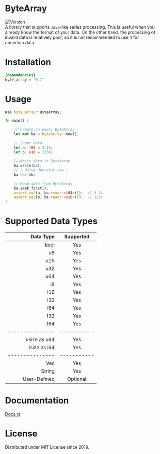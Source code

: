 # ByteArray
[![Version](https://docs.rs/byte_array/badge.svg)](https://crates.io/crates/byte_array) \
A library that supports `Java`-like series processing.
This is useful when you already know the format of your data.
On the other hand, the processing of invalid data is relatively poor,
so it is not recommended to use it for uncertain data.

# Installation
```toml
[dependencies]
byte_array = "0.1"
```

# Usage
```rust
use byte_array::ByteArray;

fn main() {

    // Create an empty ByteArray
    let mut ba = ByteArray::new();
    
    // Input data
    let a: f64 = 3.14;
    let b: u16 = 1234;
    
    // Write data to ByteArray
    ba.write(&a);
    // ( Using Operator <<= )
    ba <<= &b;
    
    // Read data from ByteArray
    ba.seek_first();
    assert_eq!(a, ba.read::<f64>());  // 3.14
    assert_eq!(b, ba.read::<u16>());  // 1234
}
```

# Supported Data Types
|   Data Type   | Supported |
|--------------:|:---------:|
| bool          | Yes       |
| u8            | Yes       |
| u16           | Yes       |
| u32           | Yes       |
| u64           | Yes       |
| i8            | Yes       |
| i16           | Yes       |
| i32           | Yes       |
| i64           | Yes       |
| f32           | Yes       |
| f64           | Yes       |
|---------------|-----------|
| usize as u64  | Yes       |
| isize as i64  | Yes       |
|---------------|-----------|
| Vec<u8>       | Yes       |
| String        | Yes       |
| User-Defined  | Optional  |

# Documentation
[Docs.rs](https://docs.rs/byte_array)

# License
Distributed under MIT License since 2019.
